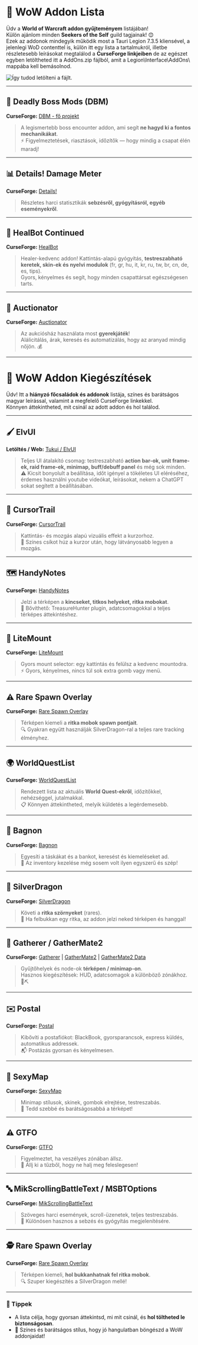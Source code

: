 # 🌟 WoW Addon Lista

Üdv a **World of Warcraft addon gyűjteményem** listájában!  
Külön ajánlom minden **Seekers of the Self** guild tagjainak! 😊  
Ezek az addonok mindegyik működik most a Tauri Legion 7.3.5 kliensével, a jelenlegi WoD contenttel is, külön itt egy lista a tartalmukról, illetbe részletesebb leírásokat megtalálod a **CurseForge linkjeiben** de az egészet egyben letöltheted itt a AddOns.zip fájlból, amit a Legion\Interface\AddOns\ mappába kell bemásolnod.  

![Így tudod letölteni a fájlt.](https://github.com/Pucur/WoW-Legion-Addons/raw/main/howtodownload.png)

---

## 🐉 Deadly Boss Mods (DBM)
**CurseForge:** [DBM - fő projekt](https://www.curseforge.com/wow/addons/deadly-boss-mods)  

> A legismertebb boss encounter addon, ami segít **ne hagyd ki a fontos mechanikákat**.  
> ⚡ Figyelmeztetések, riasztások, időzítők — hogy mindig a csapat élén maradj!

---

## 📊 Details! Damage Meter
**CurseForge:** [Details!](https://www.curseforge.com/wow/addons/details)  

> Részletes harci statisztikák **sebzésről, gyógyításról, egyéb eseményekről**.  

---

## 💉 HealBot Continued
**CurseForge:** [HealBot](https://www.curseforge.com/wow/addons/heal-bot-continued)  

> Healer-kedvenc addon! Kattintás-alapú gyógyítás, **testreszabható keretek, skin-ek és nyelvi modulok** (fr, gr, hu, it, kr, ru, tw, br, cn, de, es, tips).  
> Gyors, kényelmes és segít, hogy minden csapattársat egészségesen tarts.

---

## 🛒 Auctionator
**CurseForge:** [Auctionator](https://www.curseforge.com/wow/addons/auctionator)  

> Az aukciósház használata most **gyerekjáték**!  
> Alálicitálás, árak, keresés és automatizálás, hogy az aranyad mindig nőjön. 💰

---

# 🌟 WoW Addon Kiegészítések

Üdv! Itt a **hiányzó főcsaládok és addonok** listája, színes és barátságos magyar leírással, valamint a megfelelő CurseForge linkekkel.  
Könnyen áttekintheted, mit csinál az adott addon és hol találod.

---

## 🖌 ElvUI
**Letöltés / Web:** [Tukui / ElvUI](https://www.tukui.org/)  

> Teljes UI átalakító csomag: testreszabható **action bar-ok, unit frame-ek, raid frame-ek, minimap, buff/debuff panel** és még sok minden.  
> ⚠️ Kicsit bonyolult a beállítása, időt igényel a tökéletes UI eléréséhez, érdemes használni youtube videókat, leírásokat, nekem a ChatGPT sokat segített a beállításában.

---

## 🌈 CursorTrail
**CurseForge:** [CursorTrail](https://www.curseforge.com/wow/addons/cursortrail)  

> Kattintás- és mozgás alapú vizuális effekt a kurzorhoz.  
> 🎨 Színes csíkot húz a kurzor után, hogy látványosabb legyen a mozgás.

---

## 🗺 HandyNotes
**CurseForge:** [HandyNotes](https://www.curseforge.com/wow/addons/handynotes)  

> Jelzi a térképen a **kincseket, titkos helyeket, ritka mobokat**.  
> 🔎 Bővíthető: TreasureHunter plugin, adatcsomagokkal a teljes térképes áttekintéshez.

---

## 🐴 LiteMount
**CurseForge:** [LiteMount](https://www.curseforge.com/wow/addons/litemount)  

> Gyors mount selector: egy kattintás és felülsz a kedvenc mountodra.  
> ⚡ Gyors, kényelmes, nincs túl sok extra gomb vagy menü.

---

## ⚠ Rare Spawn Overlay
**CurseForge:** [Rare Spawn Overlay](https://www.curseforge.com/wow/addons/rare-spawn-overlay)  

> Térképen kiemeli a **ritka mobok spawn pontjait**.  
> 🔍 Gyakran együtt használják SilverDragon-ral a teljes rare tracking élményhez.

---

## 🌍 WorldQuestList
**CurseForge:** [WorldQuestList](https://www.curseforge.com/wow/addons/world-quest-list)  

> Rendezett lista az aktuális **World Quest-ekről**, időzítőkkel, nehézséggel, jutalmakkal.  
> 📋 Könnyen áttekintheted, melyik küldetés a legérdemesebb.

---

## 🎒 Bagnon
**CurseForge:** [Bagnon](https://www.curseforge.com/wow/addons/bagnon)  

> Egyesíti a táskákat és a bankot, keresést és kiemeléseket ad.  
> 👜 Az inventory kezelése még sosem volt ilyen egyszerű és szép!

---

## 🐲 SilverDragon
**CurseForge:** [SilverDragon](https://www.curseforge.com/wow/addons/silver-dragon)  

> Követi a **ritka szörnyeket** (rares).  
> 🔔 Ha felbukkan egy ritka, az addon jelzi neked térképen és hanggal!

---

## 🌱 Gatherer / GatherMate2
**CurseForge:** [Gatherer](https://www.curseforge.com/wow/addons/gatherer) | [GatherMate2](https://www.curseforge.com/wow/addons/gathermate2) | [GatherMate2 Data](https://www.curseforge.com/wow/addons/gathermate2_data)  

> Gyűjtőhelyek és node-ok **térképen / minimap-on**.  
> Hasznos kiegészítések: HUD, adatcsomagok a különböző zónákhoz. 🌿⛏

---

## ✉️ Postal
**CurseForge:** [Postal](https://www.curseforge.com/wow/addons/postal)  

> Kibővíti a postafiókot: BlackBook, gyorsparancsok, express küldés, automatikus addressek.  
> 📬 Postázás gyorsan és kényelmesen.

---

## 🎨 SexyMap
**CurseForge:** [SexyMap](https://www.curseforge.com/wow/addons/sexymap)  

> Minimap stílusok, skinek, gombok elrejtése, testreszabás.  
> 💖 Tedd szebbé és barátságosabbá a térképet!

---

## ⚠️ GTFO
**CurseForge:** [GTFO](https://www.curseforge.com/wow/addons/gtfo)  

> Figyelmeztet, ha veszélyes zónában állsz.  
> 🛑 Állj ki a tűzből, hogy ne halj meg feleslegesen!  

---

## 🔤 MikScrollingBattleText / MSBTOptions
**CurseForge:** [MikScrollingBattleText](https://www.curseforge.com/wow/addons/mik-scrolling-battle-text)  

> Szöveges harci események, scroll-üzenetek, teljes testreszabás.  
> 💬 Különösen hasznos a sebzés és gyógyítás megjelenítésére.

---

## 🕵️ Rare Spawn Overlay
**CurseForge:** [Rare Spawn Overlay](https://www.curseforge.com/wow/addons/rare-spawn-overlay)  

> Térképen kiemeli, **hol bukkanhatnak fel ritka mobok**.  
> 🔍 Szuper kiegészítés a SilverDragon mellé!

---

### 💖 Tippek
- A lista célja, hogy gyorsan áttekintsd, mi mit csinál, és **hol töltheted le biztonságosan**.  
- 🌈 Színes és barátságos stílus, hogy jó hangulatban böngészd a WoW addonjaidat!  
